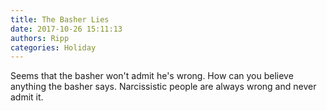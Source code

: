 ```yaml
---
title: The Basher Lies
date: 2017-10-26 15:11:13
authors: Ripp
categories: Holiday
---
```


 Seems that the basher won't admit he's wrong. How can you believe anything the basher says. Narcissistic people are always wrong and never admit it.